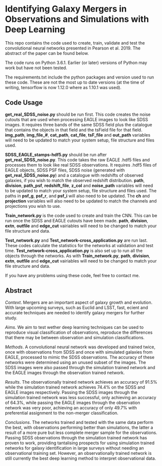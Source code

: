Identifying Galaxy Mergers in Observations and Simulations with Deep Learning
=============================================================================
This repo contains the code used to create, train, validate and test the 
convolutional neural networks presented in Pearson et al. 2019. The abstract 
of the paper can be found below.

The code runs on Python 3.6.1. Earlier (or later) versions of Python may work 
but have not been tested.

The requirements.txt include the python packages and version used to run these 
code. These are not the most up to date versions (at the time of writing, 
tensorflow is now 1.12.0 where as 1.10.1 was used).

Code Usage
----------
**get_real_SDSS_noise.py** should be run first. This code creates the noise 
cutouts that are used when processing EAGLE images to look like SDSS images. 
It requires three bands of the same SDSS field plus the catalogue that 
contains the objects in that field and the tsField file for that field. 
**img_path**, **img_file_#**, **cat_path**, **cat_file**, **tsF_file** and 
**out_path** variables will need to be updated to match your system setup, file
 structure and files used.

**SDSS_EAGLE_stamps-hdf5.py** should be run after **get_real_SDSS_noise.py**. 
This code takes the raw EAGLE .hdf5 files and processes them to look like real 
SDSS observations. It requires .hdf5 files of EAGLE objects, SDSS PSF files,
SDSS noise (generated with **get_real_SDSS_noise.py**) and a catalogue with 
redshifts of observed galaxies, if you wish to match the observed redshift 
distribution. **path**, **division**, **path_psf**, **redshift_file**, 
**z_col** and **noise_path** variables will need to be updated to match your 
system setup, file structure and files used. The paths in **psf_g**, **psf_r**,
 and **psf_i** will also need to be updated. The **ch** and **projection** 
variables will also need to be updated to match the channels and projections 
you wish to use.

**Train_network.py** is the code used to create and train the CNN. This can 
be run once the SDSS and EAGLE cutouts have been made. **path**, **division**, 
**extn**, **outfile** and **edge_cut** vairiables will need to be changed to 
match your file structure and data.

**Test_network.py** and **Test_network-cross_application.py** are run last. 
These codes calculate the statistics for the networks at validation and test 
time. **Test_network-cross_application.py** is also set up to run all the 
objects through the networks. As with **Train_network.py**, **path**, 
**division**, **extn**, **outfile** and **edge_cut** vairiables will need to 
be changed to match your file structure and data.

If you have any problems using these code, feel free to contact me.

Abstract
--------
_Context_. Mergers are an important aspect of galaxy growth and evolution. 
With large upcoming surveys, such as Euclid and LSST, fast, ecient and 
accurate techniques are needed to identify galaxy mergers for further study.

_Aims_. We aim to test wether deep learning techniques can be used to 
reproduce visual classification of observations, reproduce the differences that 
there may be between observation and simulation classifications.

_Methods_. A convolutional neural network was developed and trained twice, 
once with observations from SDSS and once with simulated galaxies from EAGLE, 
processed to mimic the SDSS observations. The accuracy of these networks were 
determined using an unused subset of the images. The SDSS images were also 
passed through the simulation trained network and the EAGLE images through the 
observation trained network.

_Results_. The observationally trained network achieves an accuracy of 91.5% 
while the simulation trained network achieves 74.4% on the SDSS and EAGLE 
images respectively. Passing the SDSS images through the simulation trained 
network was less successful, only achieving an accuracy of 64.3%, while 
passing the EAGLE images through the observation network was very poor, 
achieving an accuracy of only 49.7% with preferential assignment to the 
non-merger classification.

_Conclusions_. The networks trained and tested with the same data perform the 
best, with observations performing better than simulations, the latter a 
result of a more pure but less complete merger sample for the observations. 
Passing SDSS observations through the simulation trained network has proven to 
work, providing tantalising prospects for using simulation trained networks 
for galaxy identification in large surveys without needing an observational 
training set. However, an observationally trained network is still currently
the best deep learning method to interpret observational data.
